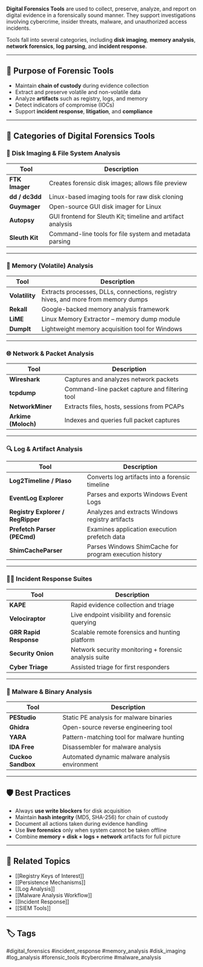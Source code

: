 **Digital Forensics Tools** are used to collect, preserve, analyze, and report on digital evidence in a forensically sound manner. They support investigations involving cybercrime, insider threats, malware, and unauthorized access incidents.

Tools fall into several categories, including **disk imaging**, **memory analysis**, **network forensics**, **log parsing**, and **incident response**.

---

## 🎯 Purpose of Forensic Tools

- Maintain **chain of custody** during evidence collection
- Extract and preserve volatile and non-volatile data
- Analyze **artifacts** such as registry, logs, and memory
- Detect indicators of compromise (IOCs)
- Support **incident response**, **litigation**, and **compliance**

---

## 🧰 Categories of Digital Forensics Tools

### 💽 Disk Imaging & File System Analysis

| Tool           | Description                                         |
|----------------|-----------------------------------------------------|
| **FTK Imager** | Creates forensic disk images; allows file preview   |
| **dd / dc3dd** | Linux-based imaging tools for raw disk cloning      |
| **Guymager**   | Open-source GUI disk imager for Linux               |
| **Autopsy**    | GUI frontend for Sleuth Kit; timeline and artifact analysis |
| **Sleuth Kit** | Command-line tools for file system and metadata parsing |

---

### 🧠 Memory (Volatile) Analysis

| Tool           | Description                                             |
|----------------|---------------------------------------------------------|
| **Volatility** | Extracts processes, DLLs, connections, registry hives, and more from memory dumps |
| **Rekall**     | Google-backed memory analysis framework                 |
| **LiME**       | Linux Memory Extractor – memory dump module             |
| **DumpIt**     | Lightweight memory acquisition tool for Windows         |

---

### 🌐 Network & Packet Analysis

| Tool            | Description                                         |
|-----------------|-----------------------------------------------------|
| **Wireshark**   | Captures and analyzes network packets                |
| **tcpdump**     | Command-line packet capture and filtering tool       |
| **NetworkMiner**| Extracts files, hosts, sessions from PCAPs           |
| **Arkime (Moloch)** | Indexes and queries full packet captures         |

---

### 🔍 Log & Artifact Analysis

| Tool            | Description                                              |
|-----------------|----------------------------------------------------------|
| **Log2Timeline / Plaso** | Converts log artifacts into a forensic timeline |
| **EventLog Explorer** | Parses and exports Windows Event Logs             |
| **Registry Explorer / RegRipper** | Analyzes and extracts Windows registry artifacts |
| **Prefetch Parser (PECmd)** | Examines application execution prefetch data |
| **ShimCacheParser** | Parses Windows ShimCache for program execution history |

---

### 🧑‍💼 Incident Response Suites

| Tool             | Description                                            |
|------------------|--------------------------------------------------------|
| **KAPE**         | Rapid evidence collection and triage                  |
| **Velociraptor** | Live endpoint visibility and forensic querying         |
| **GRR Rapid Response** | Scalable remote forensics and hunting platform   |
| **Security Onion** | Network security monitoring + forensic analysis suite |
| **Cyber Triage** | Assisted triage for first responders                   |

---

### 🔐 Malware & Binary Analysis

| Tool             | Description                                         |
|------------------|-----------------------------------------------------|
| **PEStudio**     | Static PE analysis for malware binaries             |
| **Ghidra**       | Open-source reverse engineering tool                |
| **YARA**         | Pattern-matching tool for malware hunting           |
| **IDA Free**     | Disassembler for malware analysis                   |
| **Cuckoo Sandbox** | Automated dynamic malware analysis environment     |

---

## 🛡️ Best Practices

- Always **use write blockers** for disk acquisition
- Maintain **hash integrity** (MD5, SHA-256) for chain of custody
- Document all actions taken during evidence handling
- Use **live forensics** only when system cannot be taken offline
- Combine **memory + disk + logs + network** artifacts for full picture

---

## 🔗 Related Topics

- [[Registry Keys of Interest]]
- [[Persistence Mechanisms]]
- [[Log Analysis]]
- [[Malware Analysis Workflow]]
- [[Incident Response]]
- [[SIEM Tools]]

---

## 🏷 Tags

#digital_forensics #incident_response #memory_analysis #disk_imaging #log_analysis #forensic_tools #cybercrime #malware_analysis
